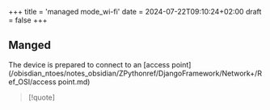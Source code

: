 +++
title = 'managed mode_wi-fi'
date = 2024-07-22T09:10:24+02:00
draft = false
+++

## Manged 
The device is prepared to connect to an [access point](/obisdian_ntoes/notes_obsidian/ZPythonref/DjangoFramework/Network+/Ref_OSI/access point.md)


>[!quote]